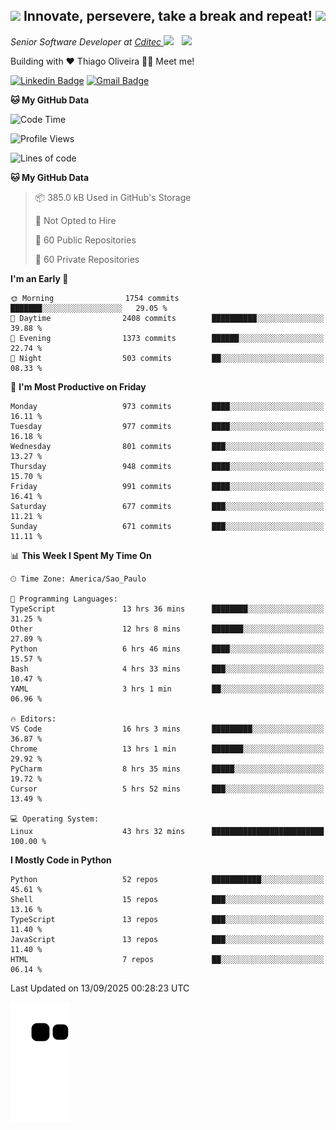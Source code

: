 <h2><img src="https://emojis.slackmojis.com/emojis/images/1531849430/4246/blob-sunglasses.gif?1531849430" width="30"/> Innovate, persevere, take a break and repeat! <img src="https://media.giphy.com/media/12oufCB0MyZ1Go/giphy.gif" width="50"></h2>
<img align='right' src="https://media.giphy.com/media/M9gbBd9nbDrOTu1Mqx/giphy.gif" width="230">
<p><em>Senior Software Developer at <a href="https://www.cditec.com.br/">Cditec
</a><img src="https://media.giphy.com/media/WUlplcMpOCEmTGBtBW/giphy.gif" width="30"> 
</em></p>



Building with ❤️ Thiago Oliveira 👋🏽 Meet me!

[![Linkedin Badge](https://img.shields.io/badge/-Thiago-blue?style=flat-square&logo=Linkedin&logoColor=white&link=https://www.linkedin.com/in/tgmarinho/)](https://www.linkedin.com/in/thiagoceconelo/) 
[![Gmail Badge](https://img.shields.io/badge/-thiceconelo@gmail.com-c14438?style=flat-square&logo=Gmail&logoColor=white&link=mailto:thiceconelo@gmail.com)](mailto:thiceconelo@gmail.com)

</em></p>

<!-- <span style="height ">
![Anurag's GitHub stats](https://github-readme-stats.vercel.app/api?username=arthurspk&show_icons=true&theme=tokyonight)
</span> -->

**🐱 My GitHub Data** 
<!--START_SECTION:waka-->
![Code Time](http://img.shields.io/badge/Code%20Time-3%2C666%20hrs%2059%20mins-blue)

![Profile Views](http://img.shields.io/badge/Profile%20Views-6-blue)

![Lines of code](https://img.shields.io/badge/From%20Hello%20World%20I%27ve%20Written-10.6%20million%20lines%20of%20code-blue)

**🐱 My GitHub Data** 

> 📦 385.0 kB Used in GitHub's Storage 
 > 
> 🚫 Not Opted to Hire
 > 
> 📜 60 Public Repositories 
 > 
> 🔑 60 Private Repositories 
 > 
**I'm an Early 🐤** 

```text
🌞 Morning                1754 commits        ███████░░░░░░░░░░░░░░░░░░   29.05 % 
🌆 Daytime                2408 commits        ██████████░░░░░░░░░░░░░░░   39.88 % 
🌃 Evening                1373 commits        ██████░░░░░░░░░░░░░░░░░░░   22.74 % 
🌙 Night                  503 commits         ██░░░░░░░░░░░░░░░░░░░░░░░   08.33 % 
```
📅 **I'm Most Productive on Friday** 

```text
Monday                   973 commits         ████░░░░░░░░░░░░░░░░░░░░░   16.11 % 
Tuesday                  977 commits         ████░░░░░░░░░░░░░░░░░░░░░   16.18 % 
Wednesday                801 commits         ███░░░░░░░░░░░░░░░░░░░░░░   13.27 % 
Thursday                 948 commits         ████░░░░░░░░░░░░░░░░░░░░░   15.70 % 
Friday                   991 commits         ████░░░░░░░░░░░░░░░░░░░░░   16.41 % 
Saturday                 677 commits         ███░░░░░░░░░░░░░░░░░░░░░░   11.21 % 
Sunday                   671 commits         ███░░░░░░░░░░░░░░░░░░░░░░   11.11 % 
```


📊 **This Week I Spent My Time On** 

```text
🕑︎ Time Zone: America/Sao_Paulo

💬 Programming Languages: 
TypeScript               13 hrs 36 mins      ████████░░░░░░░░░░░░░░░░░   31.25 % 
Other                    12 hrs 8 mins       ███████░░░░░░░░░░░░░░░░░░   27.89 % 
Python                   6 hrs 46 mins       ████░░░░░░░░░░░░░░░░░░░░░   15.57 % 
Bash                     4 hrs 33 mins       ███░░░░░░░░░░░░░░░░░░░░░░   10.47 % 
YAML                     3 hrs 1 min         ██░░░░░░░░░░░░░░░░░░░░░░░   06.96 % 

🔥 Editors: 
VS Code                  16 hrs 3 mins       █████████░░░░░░░░░░░░░░░░   36.87 % 
Chrome                   13 hrs 1 min        ███████░░░░░░░░░░░░░░░░░░   29.92 % 
PyCharm                  8 hrs 35 mins       █████░░░░░░░░░░░░░░░░░░░░   19.72 % 
Cursor                   5 hrs 52 mins       ███░░░░░░░░░░░░░░░░░░░░░░   13.49 % 

💻 Operating System: 
Linux                    43 hrs 32 mins      █████████████████████████   100.00 % 
```

**I Mostly Code in Python** 

```text
Python                   52 repos            ███████████░░░░░░░░░░░░░░   45.61 % 
Shell                    15 repos            ███░░░░░░░░░░░░░░░░░░░░░░   13.16 % 
TypeScript               13 repos            ███░░░░░░░░░░░░░░░░░░░░░░   11.40 % 
JavaScript               13 repos            ███░░░░░░░░░░░░░░░░░░░░░░   11.40 % 
HTML                     7 repos             ██░░░░░░░░░░░░░░░░░░░░░░░   06.14 % 
```




 Last Updated on 13/09/2025 00:28:23 UTC
<!--END_SECTION:waka-->

![Snake animation](https://github.com/rafaballerini/rafaballerini/blob/output/github-contribution-grid-snake.svg)


<!---
ceconelo/ceconelo is a ✨ special ✨ repository because its `README.md` (this file) appears on your GitHub profile.
You can click the Preview link to take a look at your changes.
--->
